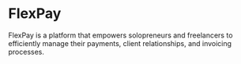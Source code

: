 # FlexPay
FlexPay is a platform that empowers solopreneurs and freelancers to efficiently manage their payments,  client relationships, and invoicing processes.
